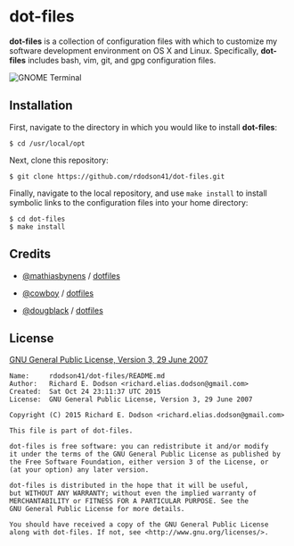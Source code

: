 # dot-files

**dot-files** is a collection of configuration files with which to customize my software development environment on OS X and Linux. Specifically, **dot-files** includes bash, vim, git, and gpg configuration files.

 ![GNOME Terminal][1]

  [1]: <http://i.imgur.com/zSdxaKv.png> "GNOME Terminal"


## Installation

First, navigate to the directory in which you would like to install **dot-files**:

    $ cd /usr/local/opt

Next, clone this repository:

    $ git clone https://github.com/rdodson41/dot-files.git

Finally, navigate to the local repository, and use `make install` to install symbolic links to the configuration files into your home directory:

	$ cd dot-files
    $ make install


## Credits

* [@mathiasbynens][2] / [dotfiles][3]
* [@cowboy][4] / [dotfiles][5]
* [@dougblack][6] / [dotfiles][7]

  [2]: <https://github.com/mathiasbynens> "Mathias Bynens"
  [3]: <https://github.com/mathiasbynens/dotfiles> "dotfiles"
  [4]: <https://github.com/cowboy> "Ben Alman"
  [5]: <https://github.com/cowboy/dotfiles> "dotfiles"
  [6]: <https://github.com/dougblack> "Doug Black"
  [7]: <https://github.com/dougblack/dotfiles> "dotfiles"


## License

  [GNU General Public License, Version 3, 29 June 2007][8]

  [8]: <http://www.gnu.org/licenses/gpl-3.0.en.html> "GNU General Public License"


``` text
Name:     rdodson41/dot-files/README.md
Author:   Richard E. Dodson <richard.elias.dodson@gmail.com>
Created:  Sat Oct 24 23:11:37 UTC 2015
License:  GNU General Public License, Version 3, 29 June 2007
```

``` text
Copyright (C) 2015 Richard E. Dodson <richard.elias.dodson@gmail.com>

This file is part of dot-files.

dot-files is free software: you can redistribute it and/or modify
it under the terms of the GNU General Public License as published by
the Free Software Foundation, either version 3 of the License, or
(at your option) any later version.

dot-files is distributed in the hope that it will be useful,
but WITHOUT ANY WARRANTY; without even the implied warranty of
MERCHANTABILITY or FITNESS FOR A PARTICULAR PURPOSE. See the
GNU General Public License for more details.

You should have received a copy of the GNU General Public License
along with dot-files. If not, see <http://www.gnu.org/licenses/>.
```
